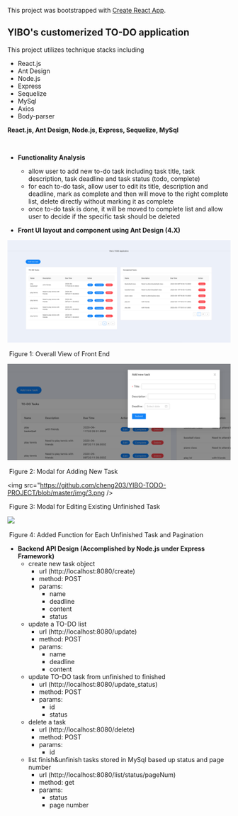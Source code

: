 This project was bootstrapped with [Create React App](https://github.com/facebook/create-react-app).

## YIBO's customerized TO-DO application

This project utilizes technique stacks including

- React.js
- Ant Design
- Node.js
- Express
- Sequelize
- MySql
- Axios
- Body-parser

**React.js, Ant Design, Node.js, Express, Sequelize, MySql**

​	

- **Functionality Analysis**
  - allow user to add new to-do task including task title, task description, task deadline and task status (todo, complete)
  - for each to-do task, allow user to edit its title, description and deadline, mark as complete and then will move to the right complete list, delete directly without marking it as complete
  - once to-do task is done, it will be moved to complete list and allow user to decide if the specific task should be deleted

- **Front UI layout and component using Ant Design (4.X)**

  

<img src="https://github.com/cheng203/YIBO-TODO-PROJECT/blob/master/img/1.png" />

​											Figure 1: Overall View of Front End

<img src="https://github.com/cheng203/YIBO-TODO-PROJECT/blob/master/img/2.png" />

​																Figure 2: Modal for Adding New Task 

<img src="https://github.com/cheng203/YIBO-TODO-PROJECT/blob/master/img/3.png />

​												Figure 3: Modal for Editing Existing Unfinished Task

<img src="https://github.com/cheng203/YIBO-TODO-PROJECT/blob/master/img/4.png" />

​										Figure 4: Added Function for Each Unfinished Task and Pagination



- **Backend API Design (Accomplished by Node.js under Express Framework)**
  - create new task object
    - url (http://localhost:8080/create)
    - method: POST
    - params:
      - name
      - deadline
      - content
      - status	
  - update a TO-DO list
    - url (http://localhost:8080/update)
    - method: POST
    - params:
      - name
      - deadline
      - content	
  - update TO-DO task from unfinished to finished
    - url (http://localhost:8080/update_status)
    - method: POST
    - params:
      - id
      - status
  - delete a task
    - url (http://localhost:8080/delete)
    - method: POST
    - params:
      - id	
  - list finish&unfinish tasks stored in MySql based up status and page number
    - url (http://localhost:8080/list/status/pageNum)
    - method: get
    - params:
      - status
      - page number	